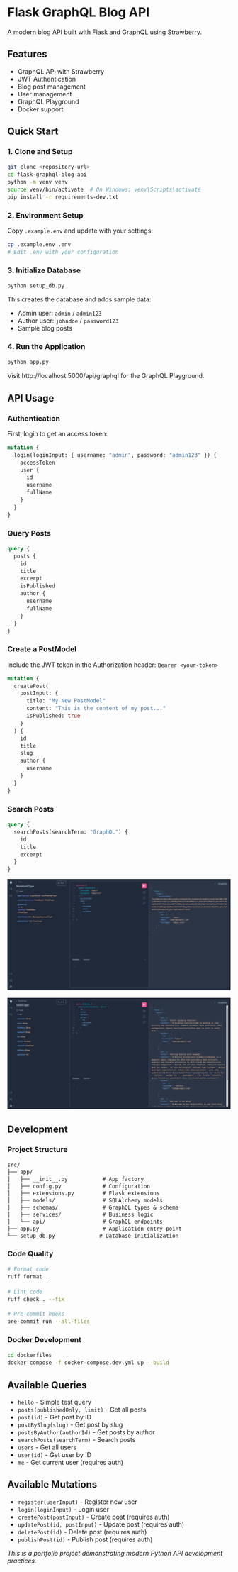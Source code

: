 # Flask GraphQL Blog API

A modern blog API built with Flask and GraphQL using Strawberry.

## Features

- GraphQL API with Strawberry
- JWT Authentication
- Blog post management
- User management
- GraphQL Playground
- Docker support

## Quick Start

### 1. Clone and Setup

```bash
git clone <repository-url>
cd flask-graphql-blog-api
python -m venv venv
source venv/bin/activate  # On Windows: venv\Scripts\activate
pip install -r requirements-dev.txt
```

### 2. Environment Setup

Copy `.example.env` and update with your settings:

```bash
cp .example.env .env
# Edit .env with your configuration
```

### 3. Initialize Database

```bash
python setup_db.py
```

This creates the database and adds sample data:

- Admin user: `admin` / `admin123`
- Author user: `johndoe` / `password123`
- Sample blog posts

### 4. Run the Application

```bash
python app.py
```

Visit http://localhost:5000/api/graphql for the GraphQL Playground.

## API Usage

### Authentication

First, login to get an access token:

```graphql
mutation {
  login(loginInput: { username: "admin", password: "admin123" }) {
    accessToken
    user {
      id
      username
      fullName
    }
  }
}
```

### Query Posts

```graphql
query {
  posts {
    id
    title
    excerpt
    isPublished
    author {
      username
      fullName
    }
  }
}
```

### Create a PostModel

Include the JWT token in the Authorization header: `Bearer <your-token>`

```graphql
mutation {
  createPost(
    postInput: {
      title: "My New PostModel"
      content: "This is the content of my post..."
      isPublished: true
    }
  ) {
    id
    title
    slug
    author {
      username
    }
  }
}
```

### Search Posts

```graphql
query {
  searchPosts(searchTerm: "GraphQL") {
    id
    title
    excerpt
  }
}
```

![Graphql Login](/docs/images/graphql-api-1.png)

![Graphql Posts](/docs/images/graphql-api-2.png)

## Development

### Project Structure

```
src/
├── app/
│   ├── __init__.py           # App factory
│   ├── config.py             # Configuration
│   ├── extensions.py         # Flask extensions
│   ├── models/               # SQLAlchemy models
│   ├── schemas/              # GraphQL types & schema
│   ├── services/             # Business logic
│   └── api/                  # GraphQL endpoints
├── app.py                    # Application entry point
└── setup_db.py              # Database initialization
```

### Code Quality

```bash
# Format code
ruff format .

# Lint code
ruff check . --fix

# Pre-commit hooks
pre-commit run --all-files
```

### Docker Development

```bash
cd dockerfiles
docker-compose -f docker-compose.dev.yml up --build
```

## Available Queries

- `hello` - Simple test query
- `posts(publishedOnly, limit)` - Get all posts
- `post(id)` - Get post by ID
- `postBySlug(slug)` - Get post by slug
- `postsByAuthor(authorId)` - Get posts by author
- `searchPosts(searchTerm)` - Search posts
- `users` - Get all users
- `user(id)` - Get user by ID
- `me` - Get current user (requires auth)

## Available Mutations

- `register(userInput)` - Register new user
- `login(loginInput)` - Login user
- `createPost(postInput)` - Create post (requires auth)
- `updatePost(id, postInput)` - Update post (requires auth)
- `deletePost(id)` - Delete post (requires auth)
- `publishPost(id)` - Publish post (requires auth)

_This is a portfolio project demonstrating modern Python API development practices._
